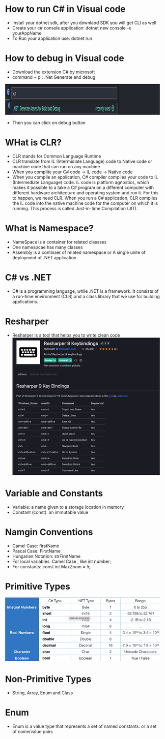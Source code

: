 # How to run C# in Visual code
- Install your dotnet sdk, after you downlaod SDK you will get CLI as well
- Create your c# console application: dotnet new console -o yourAppName
- To Run your application use: dotnet run

# How to debug in Visual code
- Download the extension C# by microsoft
- command + p : .Net Generate and debug
<img src="image.png" alt="Alt text" width="800" height="100"/>

- Then you can click on debug button

# WHat is CLR?
- CLR stands for Common Language Runtime
- CLR translate from IL (Intermidiate Language) code to Native code or machine code that can run on any machine
- When you complite your C# code -> IL code -> Native code
- When you compile an application, C# compiler compiles your code to IL (Intermediate Language) code. IL code is platform agnostics, which makes it possible to a take a C# program on a different computer with different hardware architecture and operating system and run it. For this to happen, we need CLR. When you run a C# application, CLR compiles the IL code into the native machine code for the computer on which it is running. This process is called Just-in-time Compilation (JIT).

# What is Namespace?
- NameSpace is a container for related classses
- One namespcae has many classes
- Assembly is a continaer of related namespace or A single unite of deployment of .NET application

# C# vs .NET
- C# is a programming language, while .NET is a framework. It consists of a run-time environment (CLR) and a class library that we use for building applications.

# Resharper
- Resharper is a tool that helps you to write clean code
![Alt text](image-1.png)

# Variable and Constants
- Variable: a name given to a storage location in memory
- Constant (const): an immutable value

# Namgin Conventions
- Camel Case: firstName
- Pascal Case: FirstName
- Hungarian Notation: strFirstName
- For local variables: Camel Case , like int number;
- For constants: const int MaxZoom = 5;

# Primitive Types
![Alt text](image-2.png)

# Non-Primitive Types
- String, Array, Enum and Class

# Enum
- Enum is a value type that represents a set of named constants. or a set of name/value pairs



